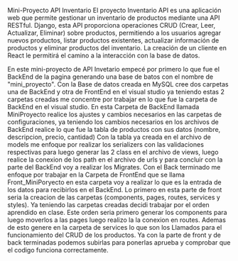 Mini-Proyecto API Inventario 
El proyecto Inventario API es una aplicación web que permite gestionar un inventario de productos mediante una API RESTful. Django, esta API proporciona operaciones CRUD (Crear, Leer, Actualizar, Eliminar) sobre productos, permitiendo a los usuarios agregar nuevos productos, listar productos existentes, actualizar información de productos y eliminar productos del inventario. La creación de un cliente en React le permitirá el camino a la interacción con la base de datos. 

En este mini-proyecto de API Invetario empecé por primero lo que fue el BackEnd de la pagina generando una base de batos con el nombre de "mini_proyecto".
Con la Base de datos creada en MySQL cree dos carpetas una de BackEnd y otra de FrontEnd en el visual studio ya teniendo estas 2 carpetas creadas me concentre por trabajar en lo que fue la carpeta de BackEnd en el visual studio.
En esta Carpeta de BackEnd llamada MiniProyecto realice los ajustes y cambios necesarios en las carpetas de configuraciones, ya teniendo los cambios necesarios en los archivos de BackEnd realice lo que fue la tabla de productos con sus datos (nombre, descripcion, precio, cantidad) 
Con la tabla ya creada en el archivo de models me enfoque por realizar los serializers con las validaciones respectivas para luego generar las 2 class en el archivo de views, luego realice la conexion de los path en el archivo de urls y para concluir con la parte del BackEnd voy a realizar los Migrates.
Con el Back terminado me enfoque por trabajar en la Carpeta de FrontEnd que se llama Front_MiniPoryecto en esta carpeta voy a realizar lo que es la entrada de los datos para recibirlos en el BackEnd.
Lo primero en esta parte de front seria la creacion de las carpetas (components, pages, routes, services y styles). Ya teniendo las carpetas creadas decidi trabajar por el orden aprendido en clase.
Este orden seria primero generar los components para luego moverlos a las pages luego realizo la la conexion en routes. Ademas de esto genere en la carpeta de services lo que son los Llamados para el funcionamiento del CRUD de los productos.
Ya con la parte de front y de back terminadas podemos subirlas para ponerlas aprueba y comprobar que el codigo funciona correctamente.
